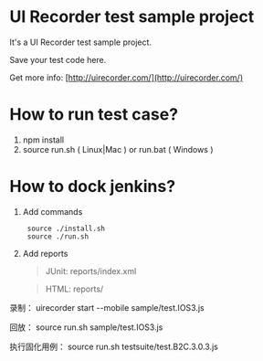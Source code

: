 UI Recorder test sample project
================

It's a UI Recorder test sample project.

Save your test code here.

Get more info: [http://uirecorder.com/](http://uirecorder.com/)

How to run test case?
================

1. npm install
2. source run.sh ( Linux|Mac ) or run.bat ( Windows )

How to dock jenkins?
================

1. Add commands

        source ./install.sh
        source ./run.sh

2. Add reports

    > JUnit: reports/index.xml

    > HTML: reports/

录制：
uirecorder start --mobile sample/test.IOS3.js

回放：
source run.sh sample/test.IOS3.js

执行固化用例：
source run.sh testsuite/test.B2C.3.0.3.js